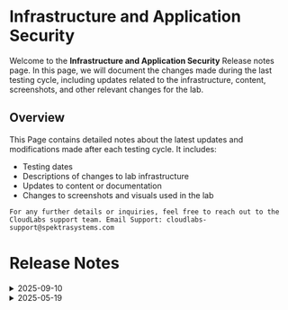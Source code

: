 # Infrastructure and Application Security

Welcome to the **Infrastructure and Application Security**  Release notes page. In this page, we will document the changes made during the last testing cycle, including updates related to the infrastructure, content, screenshots, and other relevant changes for the lab.

## Overview

This Page contains detailed notes about the latest updates and modifications made after each testing cycle. It includes:

- Testing dates
- Descriptions of changes to lab infrastructure
- Updates to content or documentation
- Changes to screenshots and visuals used in the lab

`For any further details or inquiries, feel free to reach out to the CloudLabs support team. Email Support: cloudlabs-support@spektrasystems.com`

# Release Notes

<details>
  <summary>2025-09-10</summary>

## Release Date : 2025-09-10

### Summary of Changes 

-  Updated the Public IP SKU from Dynamic to Standard Static, and refreshed the screenshot to reflect the latest UI changes for improved user experience.

- As NSG flow logs will be retired on 30th September 2027, the content has been revised to align with the requirement to use Virtual Network Flow Logs instead.

### Infrastructure Changes

- Updated configuration to use a Standard Static Public IP SKU instead of Dynamic.

### Content Changes

- Revised content to replace NSG Flow Logs with Virtual Network Flow Logs, in line with the planned retirement on 30th September 2027.

### Screenshot Update

- Revised and updated screenshots to align with current UI changes, enhancing instructional accuracy and user experience.
  
### Testing Notes

- **Testing Date**: 2025-09-10

### Testing Scope 

- Confirmed the deployment process with the updated Public IP SKU configuration, verified the implementation with the revised resource group name with validation implementation, ensured the instructions align with the actual portal flow, and updated screenshots to accurately represent the latest UI and steps.

-------------


</details>

<details>
   <summary>2025-05-19</summary>

## Infrastructure Changes

NA

## Content Changes

- **Change**:
    1. Updated lab guide with proper instructions.
    2. Added Notes wherever users need to wait for the respective step to be completed.

## Screenshot Updates

- **Change**: 

    1. Screenshots have been updated as per new UI changes and updated instructions.
    2. Getting started page has been updated as per the new UI changes in the CloudLabs.

## Testing Notes

- **Testing Date**: 2025-05-19
- **Resolved Issues**: NA
---
</details>

